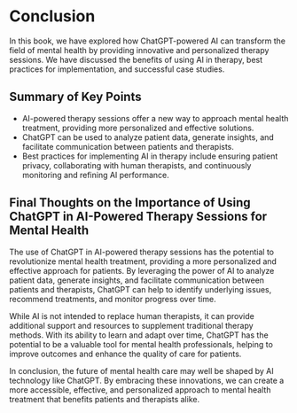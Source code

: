 # Conclusion

In this book, we have explored how ChatGPT-powered AI can transform the field of mental health by providing innovative and personalized therapy sessions. We have discussed the benefits of using AI in therapy, best practices for implementation, and successful case studies.

Summary of Key Points
---------------------

* AI-powered therapy sessions offer a new way to approach mental health treatment, providing more personalized and effective solutions.
* ChatGPT can be used to analyze patient data, generate insights, and facilitate communication between patients and therapists.
* Best practices for implementing AI in therapy include ensuring patient privacy, collaborating with human therapists, and continuously monitoring and refining AI performance.

Final Thoughts on the Importance of Using ChatGPT in AI-Powered Therapy Sessions for Mental Health
--------------------------------------------------------------------------------------------------

The use of ChatGPT in AI-powered therapy sessions has the potential to revolutionize mental health treatment, providing a more personalized and effective approach for patients. By leveraging the power of AI to analyze patient data, generate insights, and facilitate communication between patients and therapists, ChatGPT can help to identify underlying issues, recommend treatments, and monitor progress over time.

While AI is not intended to replace human therapists, it can provide additional support and resources to supplement traditional therapy methods. With its ability to learn and adapt over time, ChatGPT has the potential to be a valuable tool for mental health professionals, helping to improve outcomes and enhance the quality of care for patients.

In conclusion, the future of mental health care may well be shaped by AI technology like ChatGPT. By embracing these innovations, we can create a more accessible, effective, and personalized approach to mental health treatment that benefits patients and therapists alike.